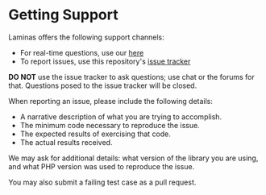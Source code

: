 # Getting Support

Laminas offers the following support channels:

- For real-time questions, use our [here](https://github.com/navneetsharmaui/sveltekit-starter/discussions)
- To report issues, use this repository's [issue tracker](https://github.com/navneetsharmaui/sveltekit-starter/issues)

**DO NOT** use the issue tracker to ask questions; use chat or the forums for
that. Questions posed to the issue tracker will be closed.

When reporting an issue, please include the following details:

- A narrative description of what you are trying to accomplish.
- The minimum code necessary to reproduce the issue.
- The expected results of exercising that code.
- The actual results received.

We may ask for additional details: what version of the library you are using,
and what PHP version was used to reproduce the issue.

You may also submit a failing test case as a pull request.
